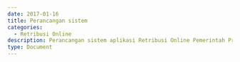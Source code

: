 ```yaml
---
date: 2017-01-16
title: Perancangan sistem
categories:
  - Retribusi Online
description: Perancangan sistem aplikasi Retribusi Online Pemerintah Provinsi Banten
type: Document
---
```



